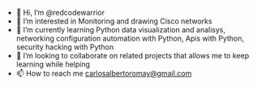 - 👋 Hi, I’m @redcodewarrior
- 👀 I’m interested in Monitoring and drawing Cisco networks
- 🌱 I’m currently learning Python data visualization and analisys, networking configuration automation with Python, Apis with Python, security hacking with Python
- 💞️ I’m looking to collaborate on related projects that allows me to keep learning while helping
- 📫 How to reach me carlosalbertoromay@gmail.com

<!---
redcodewarrior/redcodewarrior is a ✨ special ✨ repository because its `README.md` (this file) appears on your GitHub profile.
You can click the Preview link to take a look at your changes.
--->
